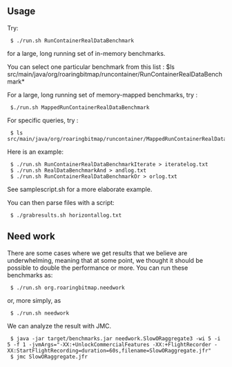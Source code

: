 ## Usage

Try:

     $ ./run.sh RunContainerRealDataBenchmark

for a large, long running set of in-memory benchmarks.

You can select one particular benchmark from this list :
     $ls src/main/java/org/roaringbitmap/runcontainer/RunContainerRealDataBenchmark*

For a large, long running set of memory-mapped benchmarks, 
try :

     $./run.sh MappedRunContainerRealDataBenchmark

For specific queries, try :

     $ ls src/main/java/org/roaringbitmap/runcontainer/MappedRunContainerRealDataBenchmark*

Here is an example: 

     $ ./run.sh RunContainerRealDataBenchmarkIterate > iteratelog.txt
     $ ./run.sh RealDataBenchmarkAnd > andlog.txt
     $ ./run.sh RunContainerRealDataBenchmarkOr > orlog.txt

See samplescript.sh for a more elaborate example.

You can then parse files with a script:

     $ ./grabresults.sh horizontallog.txt


## Need work


There are some cases where we get results that we believe are underwhelming, meaning that
at some point, we thought it should be possible to double the performance or more. You can run these benchmarks as:

     $ ./run.sh org.roaringbitmap.needwork

or, more simply, as 

     $ ./run.sh needwork


We can analyze the result with JMC.

     $ java -jar target/benchmarks.jar needwork.SlowORaggregate3 -wi 5 -i 5 -f 1 -jvmArgs="-XX:+UnlockCommercialFeatures -XX:+FlightRecorder -XX:StartFlightRecording=duration=60s,filename=SlowORaggregate.jfr"
     $ jmc SlowORaggregate.jfr

